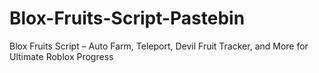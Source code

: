 # Blox-Fruits-Script-Pastebin
Blox Fruits Script – Auto Farm, Teleport, Devil Fruit Tracker, and More for Ultimate Roblox Progress
